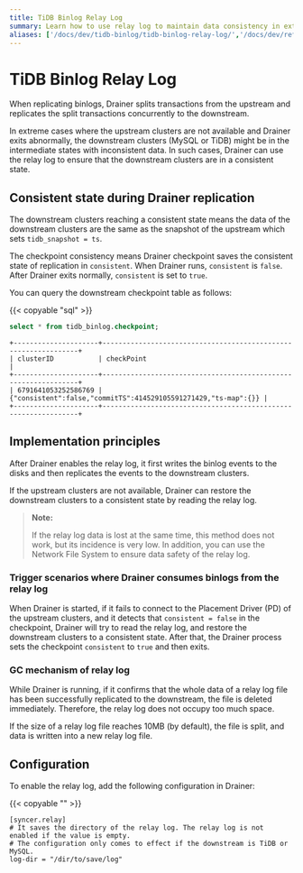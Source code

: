 ```yaml
---
title: TiDB Binlog Relay Log
summary: Learn how to use relay log to maintain data consistency in extreme cases.
aliases: ['/docs/dev/tidb-binlog/tidb-binlog-relay-log/','/docs/dev/reference/tidb-binlog/relay-log/']
---
```


# TiDB Binlog Relay Log

When replicating binlogs, Drainer splits transactions from the upstream and replicates the split transactions concurrently to the downstream.

In extreme cases where the upstream clusters are not available and Drainer exits abnormally, the downstream clusters (MySQL or TiDB) might be in the intermediate states with inconsistent data. In such cases, Drainer can use the relay log to ensure that the downstream clusters are in a consistent state.

## Consistent state during Drainer replication

The downstream clusters reaching a consistent state means the data of the downstream clusters are the same as the snapshot of the upstream which sets `tidb_snapshot = ts`.

The checkpoint consistency means Drainer checkpoint saves the consistent state of replication in `consistent`. When Drainer runs, `consistent` is `false`. After Drainer exits normally, `consistent` is set to `true`.

You can query the downstream checkpoint table as follows:

{{< copyable "sql" >}}

```sql
select * from tidb_binlog.checkpoint;
```

```
+---------------------+----------------------------------------------------------------+
| clusterID           | checkPoint                                                     |
+---------------------+----------------------------------------------------------------+
| 6791641053252586769 | {"consistent":false,"commitTS":414529105591271429,"ts-map":{}} |
+---------------------+----------------------------------------------------------------+
```

## Implementation principles

After Drainer enables the relay log, it first writes the binlog events to the disks and then replicates the events to the downstream clusters.

If the upstream clusters are not available, Drainer can restore the downstream clusters to a consistent state by reading the relay log.

> **Note:**
>
> If the relay log data is lost at the same time, this method does not work, but its incidence is very low. In addition, you can use the Network File System to ensure data safety of the relay log.

### Trigger scenarios where Drainer consumes binlogs from the relay log

When Drainer is started, if it fails to connect to the Placement Driver (PD) of the upstream clusters, and it detects that `consistent = false` in the checkpoint, Drainer will try to read the relay log, and restore the downstream clusters to a consistent state. After that, the Drainer process sets the checkpoint `consistent` to `true` and then exits.

### GC mechanism of relay log

While Drainer is running, if it confirms that the whole data of a relay log file has been successfully replicated to the downstream, the file is deleted immediately. Therefore, the relay log does not occupy too much space.

If the size of a relay log file reaches 10MB (by default), the file is split, and data is written into a new relay log file.

## Configuration

To enable the relay log, add the following configuration in Drainer:

{{< copyable "" >}}

```
[syncer.relay]
# It saves the directory of the relay log. The relay log is not enabled if the value is empty.
# The configuration only comes to effect if the downstream is TiDB or MySQL.
log-dir = "/dir/to/save/log"
```
